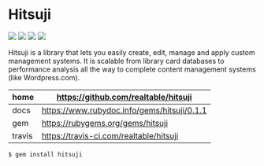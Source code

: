 # Hitsuji

![](https://travis-ci.com/realtable/hitsuji.svg)
![](https://img.shields.io/github/issues/realtable/hitsuji.svg)
![](https://img.shields.io/gem/dt/hitsuji.svg)
![](https://img.shields.io/gem/v/hitsuji.svg)

Hitsuji is a library that lets you easily create, edit, manage and apply custom management systems. It is scalable from library card databases to performance analysis all the way to complete content management systems (like Wordpress.com).

home   | https://github.com/realtable/hitsuji
---    | ---
docs   | https://www.rubydoc.info/gems/hitsuji/0.1.1
gem    | https://rubygems.org/gems/hitsuji
travis | https://travis-ci.com/realtable/hitsuji

    $ gem install hitsuji
    